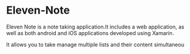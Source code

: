 # Eleven-Note

Eleven Note is a note taking application.It includes a web application, as well as both android and iOS applications developed using Xamarin.


It allows you to take manage multiple lists and their content simultaneou

